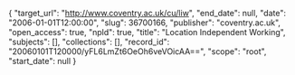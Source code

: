 {
  "target_url": "http://www.coventry.ac.uk/cu/liw", 
  "end_date": null, 
  "date": "2006-01-01T12:00:00", 
  "slug": 36700166, 
  "publisher": "coventry.ac.uk", 
  "open_access": true, 
  "npld": true, 
  "title": "Location Independent Working", 
  "subjects": [], 
  "collections": [], 
  "record_id": "20060101T120000/yFL6LmZt6OeOh6veVOicAA==", 
  "scope": "root", 
  "start_date": null
}

